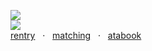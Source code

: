 ![](https://komarev.com/ghpvc/?username=yaoidemon&label=hi+friends&style=pixel&color=c57a7f&base=4000&abbreviated=true)  
![](https://file.garden/aDT0Ck-AL1_uKJ4P/papa%20renga)  
[rentry](https://rentry.co/prsk) ‎ ‎ ‎· ‎ ‎ ‎[matching](https://rentry.co/sern) ‎ ‎ ‎· ‎ ‎ ‎[atabook](https://sern.atabook.org/)
